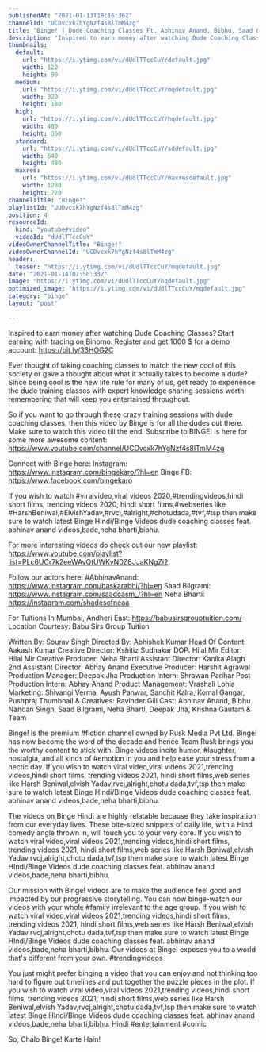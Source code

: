 ```yaml
---
publishedAt: "2021-01-13T18:16:36Z"
channelId: "UCDvcxk7hYgNzf4s8lTmM4zg"
title: "Binge! | Dude Coaching Classes Ft. Abhinav Anand, Bibhu, Saad & Neha | डूड कैसे बने?"
description: "Inspired to earn money after watching Dude Coaching Classes? Start earning with trading on Binomo. Register and get 1000 $ for a demo account: https://bit.ly/33HOG2C\n\nEver thought of taking coaching classes to match the new cool of this society or gave a thought about what it actually takes to become a dude? Since being cool is the new life rule for many of us, get ready to experience the dude training classes with expert knowledge sharing sessions worth remembering that will keep you entertained throughout.\n\nSo if you want to go through these crazy training sessions with dude coaching classes, then this video by Binge is for all the dudes out there. Make sure to watch this video till the end. Subscribe to BINGE! Is here for some more awesome content: https://www.youtube.com/channel/UCDvcxk7hYgNzf4s8lTmM4zg\n\nConnect with Binge here:\nInstagram: https://www.instagram.com/bingekaro/?hl=en\nBinge FB: https://www.facebook.com/bingekaro\n\nIf you wish to watch #viralvideo,viral videos 2020,#trendingvideos,hindi short films, trending videos 2020, hindi short films,#webseries like #HarshBeniwal,#ElvishYadav,#rvcj,#alright,#chotudada,#tvf,#tsp then make sure to watch latest Binge HIndi/Binge Videos dude coaching classes feat. abhinav anand videos,bade,neha bharti,bibhu. \n\nFor more interesting videos do check out our new playlist: https://www.youtube.com/playlist?list=PLc6UCr7k2eeWAvQtUWKvN0Z8JJaKNgZi2\n\nFollow our actors here:\n#AbhinavAnand: https://www.instagram.com/baskarabhi/?hl=en\nSaad Bilgrami: https://www.instagram.com/saadcasm_/?hl=en\nNeha Bharti: https://instagram.com/shadesofneaa\n\nFor Tuitions In Mumbai, Andheri East: https://babusirsgrouptuition.com/\nLocation Courtesy:  Babu Sirs Group Tuition\n\nWritten By: Sourav Singh\nDirected By: Abhishek Kumar\nHead Of Content: Aakash Kumar\nCreative Director: Kshitiz Sudhakar\nDOP: Hilal Mir\nEditor: Hilal Mir\nCreative Producer: Neha Bharti\nAssistant Director: Kanika Alagh\n2nd Assistant Director: Abhay Anand\nExecutive Producer: Harshit Agrawal\nProduction Manager: Deepak Jha\nProduction Intern: Shrawan Parihar\nPost Production Intern: Abhay Anand\nProduct Management: Vrashali Lohia\nMarketing: Shivangi Verma, Ayush Panwar, Sanchit Kalra, Komal Gangar, Pushpraj\nThumbnail & Creatives: Ravinder Gill\nCast: Abhinav Anand, Bibhu Nandan Singh, Saad Bilgrami, Neha Bharti, Deepak Jha, Krishna Gautam & Team\n\nBinge! is the premium #fiction channel owned by Rusk Media Pvt Ltd. Binge! has now become the word of the decade and hence Team Rusk brings you the worthy content to stick with. Binge videos incite humor, #laughter, nostalgia, and all kinds of #emotion in you and help ease your stress from a hectic day. If you wish to watch viral video,viral videos 2021,trending videos,hindi short films, trending videos 2021, hindi short films,web series like Harsh Beniwal,elvish Yadav,rvcj,alright,chotu dada,tvf,tsp then make sure to watch latest Binge HIndi/Binge Videos dude coaching classes feat. abhinav anand videos,bade,neha bharti,bibhu. \n\n\nThe videos on Binge Hindi are highly relatable because they take inspiration from our everyday lives. These bite-sized snippets of daily life, with a Hindi comedy angle thrown in, will touch you to your very core. If you wish to watch viral video,viral videos 2021,trending videos,hindi short films, trending videos 2021, hindi short films,web series like Harsh Beniwal,elvish Yadav,rvcj,alright,chotu dada,tvf,tsp then make sure to watch latest Binge HIndi/Binge Videos dude coaching classes feat. abhinav anand videos,bade,neha bharti,bibhu. \n\n Our mission with Binge! videos are to make the audience feel good and impacted by our progressive storytelling. You can now binge-watch our videos with your whole #family irrelevant to the age group. If you wish to watch viral video,viral videos 2021,trending videos,hindi short films, trending videos 2021, hindi short films,web series like Harsh Beniwal,elvish Yadav,rvcj,alright,chotu dada,tvf,tsp then make sure to watch latest Binge HIndi/Binge Videos dude coaching classes feat. abhinav anand videos,bade,neha bharti,bibhu.  Our videos at Binge! exposes you to a world that's different from your own. #trendingvideos\n\nYou just might prefer binging a video that you can enjoy and not thinking too hard to figure out timelines and put together the puzzle pieces in the plot. If you wish to watch viral video,viral videos 2021,trending videos,hindi short films, trending videos 2021, hindi short films,web series like Harsh Beniwal,elvish Yadav,rvcj,alright,chotu dada,tvf,tsp then make sure to watch latest Binge HIndi/Binge Videos dude coaching classes feat. abhinav anand videos,bade,neha bharti,bibhu. Hindi #entertainment #comic  \n\nSo, Chalo Binge! Karte Hain!"
thumbnails:
  default:
    url: "https://i.ytimg.com/vi/dUdlTTccCuY/default.jpg"
    width: 120
    height: 90
  medium:
    url: "https://i.ytimg.com/vi/dUdlTTccCuY/mqdefault.jpg"
    width: 320
    height: 180
  high:
    url: "https://i.ytimg.com/vi/dUdlTTccCuY/hqdefault.jpg"
    width: 480
    height: 360
  standard:
    url: "https://i.ytimg.com/vi/dUdlTTccCuY/sddefault.jpg"
    width: 640
    height: 480
  maxres:
    url: "https://i.ytimg.com/vi/dUdlTTccCuY/maxresdefault.jpg"
    width: 1280
    height: 720
channelTitle: "Binge!"
playlistId: "UUDvcxk7hYgNzf4s8lTmM4zg"
position: 4
resourceId:
  kind: "youtube#video"
  videoId: "dUdlTTccCuY"
videoOwnerChannelTitle: "Binge!"
videoOwnerChannelId: "UCDvcxk7hYgNzf4s8lTmM4zg"
header:
  teaser: "https://i.ytimg.com/vi/dUdlTTccCuY/mqdefault.jpg"
date: "2021-01-14T07:50:33Z"
image: "https://i.ytimg.com/vi/dUdlTTccCuY/hqdefault.jpg"
optimized_image: "https://i.ytimg.com/vi/dUdlTTccCuY/mqdefault.jpg"
category: "binge"
layout: "post"

---
```

Inspired to earn money after watching Dude Coaching Classes? Start earning with trading on Binomo. Register and get 1000 $ for a demo account: https://bit.ly/33HOG2C

Ever thought of taking coaching classes to match the new cool of this society or gave a thought about what it actually takes to become a dude? Since being cool is the new life rule for many of us, get ready to experience the dude training classes with expert knowledge sharing sessions worth remembering that will keep you entertained throughout.

So if you want to go through these crazy training sessions with dude coaching classes, then this video by Binge is for all the dudes out there. Make sure to watch this video till the end. Subscribe to BINGE! Is here for some more awesome content: https://www.youtube.com/channel/UCDvcxk7hYgNzf4s8lTmM4zg

Connect with Binge here:
Instagram: https://www.instagram.com/bingekaro/?hl=en
Binge FB: https://www.facebook.com/bingekaro

If you wish to watch #viralvideo,viral videos 2020,#trendingvideos,hindi short films, trending videos 2020, hindi short films,#webseries like #HarshBeniwal,#ElvishYadav,#rvcj,#alright,#chotudada,#tvf,#tsp then make sure to watch latest Binge HIndi/Binge Videos dude coaching classes feat. abhinav anand videos,bade,neha bharti,bibhu. 

For more interesting videos do check out our new playlist: https://www.youtube.com/playlist?list=PLc6UCr7k2eeWAvQtUWKvN0Z8JJaKNgZi2

Follow our actors here:
#AbhinavAnand: https://www.instagram.com/baskarabhi/?hl=en
Saad Bilgrami: https://www.instagram.com/saadcasm_/?hl=en
Neha Bharti: https://instagram.com/shadesofneaa

For Tuitions In Mumbai, Andheri East: https://babusirsgrouptuition.com/
Location Courtesy:  Babu Sirs Group Tuition

Written By: Sourav Singh
Directed By: Abhishek Kumar
Head Of Content: Aakash Kumar
Creative Director: Kshitiz Sudhakar
DOP: Hilal Mir
Editor: Hilal Mir
Creative Producer: Neha Bharti
Assistant Director: Kanika Alagh
2nd Assistant Director: Abhay Anand
Executive Producer: Harshit Agrawal
Production Manager: Deepak Jha
Production Intern: Shrawan Parihar
Post Production Intern: Abhay Anand
Product Management: Vrashali Lohia
Marketing: Shivangi Verma, Ayush Panwar, Sanchit Kalra, Komal Gangar, Pushpraj
Thumbnail & Creatives: Ravinder Gill
Cast: Abhinav Anand, Bibhu Nandan Singh, Saad Bilgrami, Neha Bharti, Deepak Jha, Krishna Gautam & Team

Binge! is the premium #fiction channel owned by Rusk Media Pvt Ltd. Binge! has now become the word of the decade and hence Team Rusk brings you the worthy content to stick with. Binge videos incite humor, #laughter, nostalgia, and all kinds of #emotion in you and help ease your stress from a hectic day. If you wish to watch viral video,viral videos 2021,trending videos,hindi short films, trending videos 2021, hindi short films,web series like Harsh Beniwal,elvish Yadav,rvcj,alright,chotu dada,tvf,tsp then make sure to watch latest Binge HIndi/Binge Videos dude coaching classes feat. abhinav anand videos,bade,neha bharti,bibhu. 


The videos on Binge Hindi are highly relatable because they take inspiration from our everyday lives. These bite-sized snippets of daily life, with a Hindi comedy angle thrown in, will touch you to your very core. If you wish to watch viral video,viral videos 2021,trending videos,hindi short films, trending videos 2021, hindi short films,web series like Harsh Beniwal,elvish Yadav,rvcj,alright,chotu dada,tvf,tsp then make sure to watch latest Binge HIndi/Binge Videos dude coaching classes feat. abhinav anand videos,bade,neha bharti,bibhu. 

 Our mission with Binge! videos are to make the audience feel good and impacted by our progressive storytelling. You can now binge-watch our videos with your whole #family irrelevant to the age group. If you wish to watch viral video,viral videos 2021,trending videos,hindi short films, trending videos 2021, hindi short films,web series like Harsh Beniwal,elvish Yadav,rvcj,alright,chotu dada,tvf,tsp then make sure to watch latest Binge HIndi/Binge Videos dude coaching classes feat. abhinav anand videos,bade,neha bharti,bibhu.  Our videos at Binge! exposes you to a world that's different from your own. #trendingvideos

You just might prefer binging a video that you can enjoy and not thinking too hard to figure out timelines and put together the puzzle pieces in the plot. If you wish to watch viral video,viral videos 2021,trending videos,hindi short films, trending videos 2021, hindi short films,web series like Harsh Beniwal,elvish Yadav,rvcj,alright,chotu dada,tvf,tsp then make sure to watch latest Binge HIndi/Binge Videos dude coaching classes feat. abhinav anand videos,bade,neha bharti,bibhu. Hindi #entertainment #comic  

So, Chalo Binge! Karte Hain!